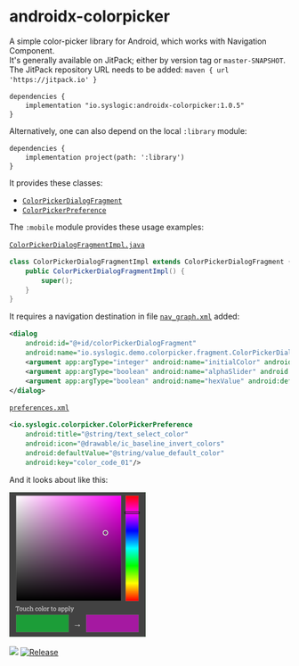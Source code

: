 # androidx-colorpicker
A simple color-picker library for Android, which works with Navigation Component.<br/>
It's generally available on JitPack; either by version tag or `master-SNAPSHOT`.<br/>
The JitPack repository URL needs to be added: `maven { url 'https://jitpack.io' }`

    dependencies {
        implementation "io.syslogic:androidx-colorpicker:1.0.5"
    }

Alternatively, one can also depend on the local `:library` module:

    dependencies {
        implementation project(path: ':library')
    }

It provides these classes:

 - [`ColorPickerDialogFragment`](https://github.com/syslogic/androidx-colorpicker/blob/master/library/src/main/java/io/syslogic/colorpicker/ColorPickerDialogFragment.java)
 - [`ColorPickerPreference`](https://github.com/syslogic/androidx-colorpicker/blob/master/library/src/main/java/io/syslogic/colorpicker/ColorPickerPreference.java)

The `:mobile` module provides these usage examples:

[`ColorPickerDialogFragmentImpl.java`](https://github.com/syslogic/androidx-colorpicker/blob/master/mobile/src/main/java/io/syslogic/demo/colorpicker/fragment/ColorPickerDialogFragmentImpl.java)

````java
class ColorPickerDialogFragmentImpl extends ColorPickerDialogFragment {
    public ColorPickerDialogFragmentImpl() {
        super();
    }
}
````
It requires a navigation destination in file [`nav_graph.xml`](https://github.com/syslogic/androidx-colorpicker/blob/master/mobile/src/main/res/navigation/nav_graph.xml) added:

````xml
<dialog
    android:id="@+id/colorPickerDialogFragment"
    android:name="io.syslogic.demo.colorpicker.fragment.ColorPickerDialogFragmentImpl">
    <argument app:argType="integer" android:name="initialColor" android:defaultValue="-16777216"/>
    <argument app:argType="boolean" android:name="alphaSlider" android:defaultValue="false"/>
    <argument app:argType="boolean" android:name="hexValue" android:defaultValue="false"/>
</dialog>
````

[`preferences.xml`](https://github.com/syslogic/androidx-colorpicker/blob/master/mobile/src/main/res/xml/preferences.xml)
````xml
<io.syslogic.colorpicker.ColorPickerPreference
    android:title="@string/text_select_color"
    android:icon="@drawable/ic_baseline_invert_colors"
    android:defaultValue="@string/value_default_color"
    android:key="color_code_01"/>
````

And it looks about like this:

  ![Screenshot 01](https://raw.githubusercontent.com/syslogic/androidx-colorpicker/master/screenshots/screenshot_01.png)

[![](https://jitci.com/gh/syslogic/androidx-colorpicker/svg)](https://jitci.com/gh/syslogic/androidx-colorpicker) [![Release](https://jitpack.io/v/syslogic/androidx-colorpicker.svg)](https://jitpack.io/#io.syslogic/androidx-colorpicker)

